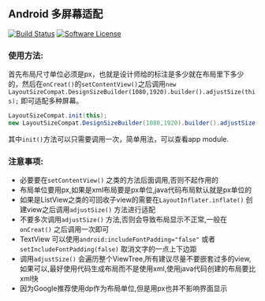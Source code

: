 ## Android 多屏幕适配
[![Build Status](https://api.travis-ci.org/8enet/AndroidMultiScreenLayout.svg?branch=master)](https://api.travis-ci.org/8enet/AndroidMultiScreenLayout)  [![Software License](https://img.shields.io/badge/license-Apache%202.0-brightgreen.svg)](LICENSE)


### 使用方法:
首先布局尺寸单位必须是px，也就是设计师给的标注是多少就在布局里下多少的，然后在`onCreat()`的`setContentView()`之后调用`new LayoutSizeCompat.DesignSizeBuilder(1080,1920).builder().adjustSize(this);` 即可适配多种屏幕。


```java
LayoutSizeCompat.init(this);   
new LayoutSizeCompat.DesignSizeBuilder(1080,1920).builder().adjustSize(this);
```
其中`init()`方法可以只需要调用一次，简单用法，可以查看app module.


### 注意事项:
* 必要要在`setContentView()` 之类的方法后面调用,否则不起作用的
* 布局单位要用px,如果是xml布局要是px单位,java代码布局默认就是px单位的
* 如果是ListView之类的可回收子view的需要在`LayoutInflater.inflate()` 创建view之后调用`adjustSize()` 方法进行适配
* 不要多次调用`adjustSize()` 方法,否则会导致布局显示不正常,一般在`onCreat()` 之后调用一次即可
* TextView 可以使用`android:includeFontPadding="false"` 或者 `setIncludeFontPadding(false)` 取消文字的一点上下边距
* 调用`adjustSize()` 会遍历整个ViewTree,所有建议尽量不要嵌套过多的view,如果可以,最好使用代码生成布局而不是使用xml,使用java代码创建的布局要比xml快
* 因为Google推荐使用dp作为布局单位,但是用px也并不影响界面显示
